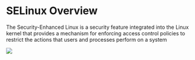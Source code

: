 # SELinux Overview

The Security-Enhanced Linux is a security feature integrated into the Linux kernel that provides a mechanism for enforcing access control policies to restrict the actions that users and processes perform on a system

![](https://github.com/JonmarCorpuz/SecondBrain/blob/main/Assets/Whitespace.png)

